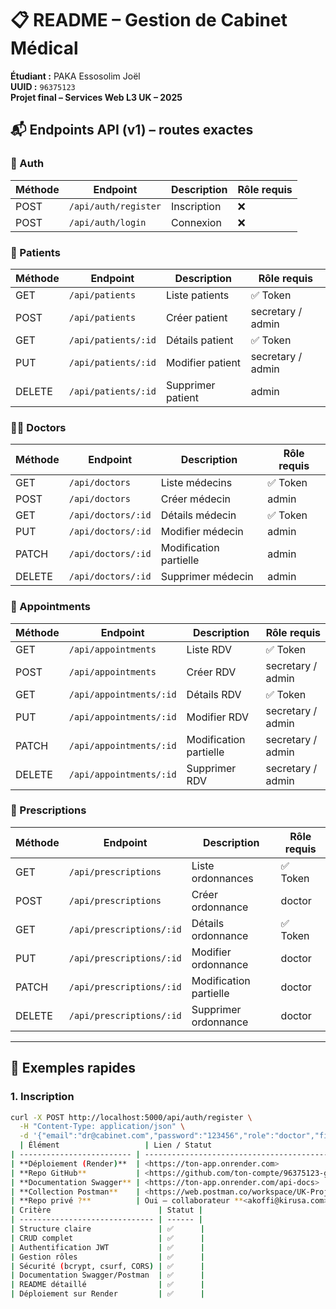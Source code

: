 # 📋 README – Gestion de Cabinet Médical  
**Étudiant :** PAKA Essosolim Joël  
**UUID :** `96375123`  
**Projet final – Services Web L3 UK – 2025**

## 📬 Endpoints API (v1) – routes exactes

### 🔐 Auth
| Méthode | Endpoint | Description | Rôle requis |
|---------|----------|-------------|-------------|
| POST | `/api/auth/register` | Inscription | ❌ |
| POST | `/api/auth/login` | Connexion | ❌ |

### 👥 Patients
| Méthode | Endpoint | Description | Rôle requis |
|---------|----------|-------------|-------------|
| GET | `/api/patients` | Liste patients | ✅ Token |
| POST | `/api/patients` | Créer patient | secretary / admin |
| GET | `/api/patients/:id` | Détails patient | ✅ Token |
| PUT | `/api/patients/:id` | Modifier patient | secretary / admin |
| DELETE | `/api/patients/:id` | Supprimer patient | admin |

### 👨‍⚕️ Doctors
| Méthode | Endpoint | Description | Rôle requis |
|---------|----------|-------------|-------------|
| GET | `/api/doctors` | Liste médecins | ✅ Token |
| POST | `/api/doctors` | Créer médecin | admin |
| GET | `/api/doctors/:id` | Détails médecin | ✅ Token |
| PUT | `/api/doctors/:id` | Modifier médecin | admin |
| PATCH | `/api/doctors/:id` | Modification partielle | admin |
| DELETE | `/api/doctors/:id` | Supprimer médecin | admin |

### 📅 Appointments
| Méthode | Endpoint | Description | Rôle requis |
|---------|----------|-------------|-------------|
| GET | `/api/appointments` | Liste RDV | ✅ Token |
| POST | `/api/appointments` | Créer RDV | secretary / admin |
| GET | `/api/appointments/:id` | Détails RDV | ✅ Token |
| PUT | `/api/appointments/:id` | Modifier RDV | secretary / admin |
| PATCH | `/api/appointments/:id` | Modification partielle | secretary / admin |
| DELETE | `/api/appointments/:id` | Supprimer RDV | secretary / admin |

### 💊 Prescriptions
| Méthode | Endpoint | Description | Rôle requis |
|---------|----------|-------------|-------------|
| GET | `/api/prescriptions` | Liste ordonnances | ✅ Token |
| POST | `/api/prescriptions` | Créer ordonnance | doctor |
| GET | `/api/prescriptions/:id` | Détails ordonnance | ✅ Token |
| PUT | `/api/prescriptions/:id` | Modifier ordonnance | doctor |
| PATCH | `/api/prescriptions/:id` | Modification partielle | doctor |
| DELETE | `/api/prescriptions/:id` | Supprimer ordonnance | doctor |

---

## 🧪 Exemples rapides
### 1. Inscription
```bash
curl -X POST http://localhost:5000/api/auth/register \
  -H "Content-Type: application/json" \
  -d '{"email":"dr@cabinet.com","password":"123456","role":"doctor","firstName":"Jean","lastName":"Martin"}'
  | Élément                   | Lien / Statut                                                          |
| ------------------------- | ---------------------------------------------------------------------- |
| **Déploiement (Render)**  | <https://ton-app.onrender.com>                                         |
| **Repo GitHub**           | <https://github.com/ton-compte/96375123-gestion-cabinet-medical>       |
| **Documentation Swagger** | <https://ton-app.onrender.com/api-docs>                                |
| **Collection Postman**    | <https://web.postman.co/workspace/UK-Projet-Final/collection/96375123> |
| **Repo privé ?**          | Oui — collaborateur **<akoffi@kirusa.com>** invité                     |
| Critère                        | Statut |
| ------------------------------ | ------ |
| Structure claire               | ✅      |
| CRUD complet                   | ✅      |
| Authentification JWT           | ✅      |
| Gestion rôles                  | ✅      |
| Sécurité (bcrypt, csurf, CORS) | ✅      |
| Documentation Swagger/Postman  | ✅      |
| README détaillé                | ✅      |
| Déploiement sur Render         | ✅      |
